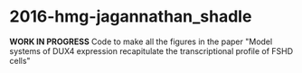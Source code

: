 # 2016-hmg-jagannathan_shadle
**WORK IN PROGRESS**
Code to make all the figures in the paper "Model systems of DUX4 expression recapitulate the transcriptional profile of FSHD cells"
